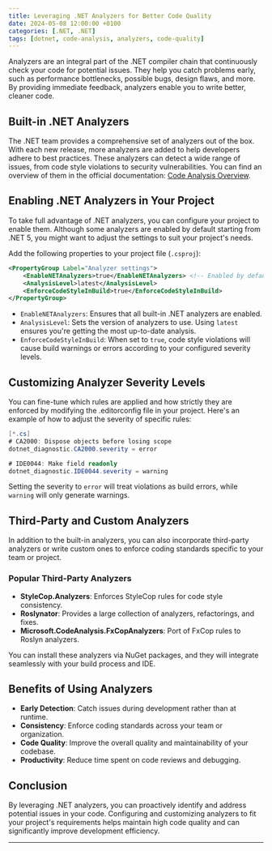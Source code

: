```yaml
---
title: Leveraging .NET Analyzers for Better Code Quality
date: 2024-05-08 12:00:00 +0100
categories: [.NET, .NET]
tags: [dotnet, code-analysis, analyzers, code-quality]
---
```


Analyzers are an integral part of the .NET compiler chain that continuously check your code for potential issues. They help you catch problems early, such as performance bottlenecks, possible bugs, design flaws, and more. By providing immediate feedback, analyzers enable you to write better, cleaner code.

## Built-in .NET Analyzers

The .NET team provides a comprehensive set of analyzers out of the box. With each new release, more analyzers are added to help developers adhere to best practices. These analyzers can detect a wide range of issues, from code style violations to security vulnerabilities. You can find an overview of them in the official documentation: [Code Analysis Overview](https://learn.microsoft.com/en-us/dotnet/fundamentals/code-analysis/overview?tabs=net-8).

## Enabling .NET Analyzers in Your Project

To take full advantage of .NET analyzers, you can configure your project to enable them. Although some analyzers are enabled by default starting from .NET 5, you might want to adjust the settings to suit your project's needs.

Add the following properties to your project file (`.csproj`):

```xml
<PropertyGroup Label="Analyzer settings">
    <EnableNETAnalyzers>true</EnableNETAnalyzers> <!-- Enabled by default in .NET 5 and later -->
    <AnalysisLevel>latest</AnalysisLevel>
    <EnforceCodeStyleInBuild>true</EnforceCodeStyleInBuild>
</PropertyGroup>
```

* `EnableNETAnalyzers`: Ensures that all built-in .NET analyzers are enabled.
* `AnalysisLevel`: Sets the version of analyzers to use. Using `latest` ensures you're getting the most up-to-date analysis.
* `EnforceCodeStyleInBuild`: When set to `true`, code style violations will cause build warnings or errors according to your configured severity levels.

## Customizing Analyzer Severity Levels

You can fine-tune which rules are applied and how strictly they are enforced by modifying the .editorconfig file in your project. Here's an example of how to adjust the severity of specific rules:

```csharp
[*.cs]
# CA2000: Dispose objects before losing scope
dotnet_diagnostic.CA2000.severity = error

# IDE0044: Make field readonly
dotnet_diagnostic.IDE0044.severity = warning
```

Setting the severity to `error` will treat violations as build errors, while `warning` will only generate warnings.

## Third-Party and Custom Analyzers

In addition to the built-in analyzers, you can also incorporate third-party analyzers or write custom ones to enforce coding standards specific to your team or project.

### Popular Third-Party Analyzers

- **StyleCop.Analyzers**: Enforces StyleCop rules for code style consistency.
- **Roslynator**: Provides a large collection of analyzers, refactorings, and fixes.
- **Microsoft.CodeAnalysis.FxCopAnalyzers**: Port of FxCop rules to Roslyn analyzers.

You can install these analyzers via NuGet packages, and they will integrate seamlessly with your build process and IDE.

## Benefits of Using Analyzers

- **Early Detection**: Catch issues during development rather than at runtime.
- **Consistency**: Enforce coding standards across your team or organization.
- **Code Quality**: Improve the overall quality and maintainability of your codebase.
- **Productivity**: Reduce time spent on code reviews and debugging.

## Conclusion

By leveraging .NET analyzers, you can proactively identify and address potential issues in your code. Configuring and customizing analyzers to fit your project's requirements helps maintain high code quality and can significantly improve development efficiency.

---
